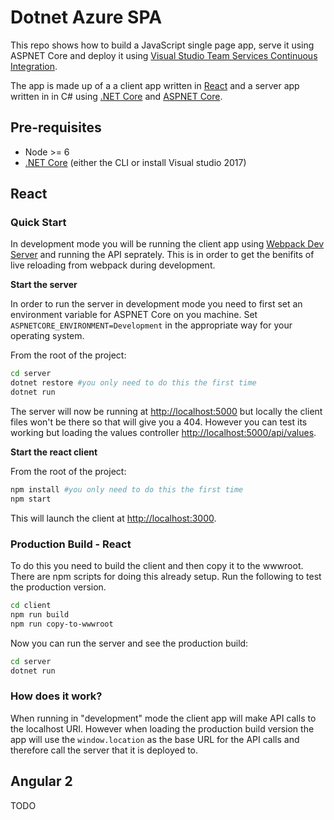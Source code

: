 # Dotnet Azure SPA

This repo shows how to build a JavaScript single page app, serve it using ASPNET Core and deploy it using [Visual Studio Team Services Continuous Integration](https://www.visualstudio.com/team-services/continuous-integration/).

The app is made up of a a client app written in [React](https://facebook.github.io/react/) and a server app written in in C# using [.NET Core]() and [ASPNET Core]().

## Pre-requisites

- Node >= 6
- [.NET Core](https://www.microsoft.com/net/core) (either the CLI or install Visual studio 2017)

## React

### Quick Start

In development mode you will be running the client app using [Webpack Dev Server](https://webpack.github.io/docs/webpack-dev-server.html) and running the API seprately. This is in order to get the benifits of live reloading from webpack during development.

**Start the server**

In order to run the server in development mode you need to first set an environment variable for ASPNET Core on you machine. Set `ASPNETCORE_ENVIRONMENT=Development` in the appropriate way for your operating system.

From the root of the project:

```bash
cd server
dotnet restore #you only need to do this the first time
dotnet run
```

The server will now be running at [http://localhost:5000](http://localhost:5000) but locally the client files won't be there so that will give you a 404. However you can test its working but loading the values controller [http://localhost:5000/api/values](http://localhost:5000/api/values).

**Start the react client**

From the root of the project:

```bash
npm install #you only need to do this the first time
npm start
```

This will launch the client at [http://localhost:3000](http://localhost:3000).

### Production Build - React

To do this you need to build the client and then copy it to the wwwroot. There are npm scripts for doing this already setup. Run the following to test the production version.

```bash
cd client
npm run build
npm run copy-to-wwwroot
```

Now you can run the server and see the production build:

```bash
cd server
dotnet run
```

### How does it work?

When running in "development" mode the client app will make API calls to the localhost URI. However when loading the production build version the app will use the `window.location` as the base URL for the API calls and therefore call the server that it is deployed to.

## Angular 2

TODO